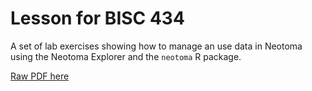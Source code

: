 # Lesson for BISC 434

A set of lab exercises showing how to manage an use data in Neotoma using the Neotoma Explorer and the `neotoma` R package.

[Raw PDF here](https://github.com/SimonGoring/Neotoma_Lesson/raw/master/Neotoma_Lesson.pdf)
